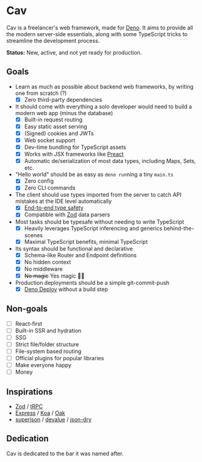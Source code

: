 # Cav

Cav is a freelancer's web framework, made for [Deno](https://deno.land). It aims
to provide all the modern server-side essentials, along with some TypeScript
tricks to streamline the development process.

**Status:** New, active, and not yet ready for production.

## Goals

- Learn as much as possible about backend web frameworks, by writing one from
  scratch (?)
  - [x] Zero third-party dependencies
- It should come with everything a solo developer would need to build a modern
  web app (minus the database)
  - [x] Built-in request routing
  - [x] Easy static asset serving
  - [x] (Signed) cookies and JWTs
  - [x] Web socket support
  - [x] Dev-time bundling for TypeScript assets
  - [x] Works with JSX frameworks like [Preact](https://preactjs.com)
  - [x] Automatic de/serialization of most data types, including Maps, Sets,
        etc.
- "Hello world" should be as easy as `deno run`ning a tiny `main.ts`
  - [x] Zero config
  - [x] Zero CLI commands
- The client should use types imported from the server to catch API mistakes at
  the IDE level automatically
  - [x] [End-to-end type safety](https://colinhacks.com/essays/painless-typesafety)
  - [x] Compatible with [Zod](https://github.com/colinhacks/zod) data parsers
- Most tasks should be typesafe without needing to write TypeScript
  - [x] Heavily leverages TypeScript inferencing and generics behind-the-scenes
  - [x] Maximal TypeScript benefits, minimal TypeScript
- Its syntax should be functional and declarative
  - [x] Schema-like Router and Endpoint definitions
  - [x] No hidden context
  - [x] No middleware
  - [x] ~~No magic~~ Yes magic 🧙‍♂️
- Production deployments should be a simple git-commit-push
  - [x] [Deno Deploy](https://deno.com) without a build step

## Non-goals

- [ ] React-first
- [ ] Built-in SSR and hydration
- [ ] SSG
- [ ] Strict file/folder structure
- [ ] File-system based routing
- [ ] Official plugins for popular libraries
- [ ] Make everyone happy
- [ ] Money

## Inspirations

- [Zod](https://github.com/colinhacks/zod) / [tRPC](https://trpc.io)
- [Express](https://expressjs.com/) / [Koa](https://koajs.com/) /
  [Oak](https://oakserver.github.io/oak/)
- [superjson](https://github.com/blitz-js/superjson) /
  [devalue](https://github.com/Rich-Harris/devalue) /
  [json-dry](https://github.com/11ways/json-dry)

## Dedication

Cav is dedicated to the bar it was named after.